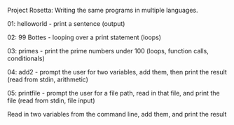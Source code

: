 Project Rosetta: Writing the same programs in multiple languages.


01: helloworld - print a sentence (output)

02: 99 Bottes - looping over a print statement (loops)

03: primes - print the prime numbers under 100 (loops, function calls, conditionals)

04: add2 - prompt the user for two variables, add them, then print the result (read from stdin, arithmetic) 

05: printfile - prompt the user for a file path, read in that file, and print the file (read from stdin, file input)


Read in two variables from the command line, add them, and print the result

